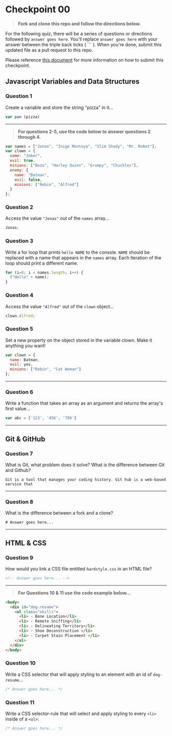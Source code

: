 # Checkpoint 00

> **Fork and clone this repo and follow the directions below.**

For the following quiz, there will be a series of questions or directions followed by `answer goes here`. You'll replace `answer goes here` with your answer between the triple back ticks ( \`\`\` ). When you're done, submit this updated file as a pull request to this repo.

Please reference [this document](https://github.com/ga-dc/wdi16/blob/master/homework-policy.md#the-submission-process) for more information on how to submit this checkpoint.

## Javascript Variables and Data Structures

### Question 1

Create a variable and store the string "pizza" in it...

```js
var pan (pizza)
```

---

>  **For questions 2-5, use the code below to answer questions 2 through 4.**

```js
var names = ["Jonas", "Inigo Montoya", "Slim Shady", "Mr. Robot"];
var clown = {
  name: "Joker",
  evil: true,
  minions: ["Bozo", "Harley Quinn", "Grumpy", "Chuckles"],
  enemy: {
    name: "Batman",
    evil: false,
    minions: ["Robin", "Alfred"]  
  }
};
```

### Question 2

Access the value `"Jonas"` out of the `names` array...

```js
Jonas;
```

### Question 3

Write a for loop that prints `hello NAME` to the console. `NAME` should be replaced with a name that appears in the `names` array. Each iteration of the loop should print a different name.

```js
for (i=0; i < names.length; i++) {
  ("Hello" + name);
}
```

### Question 4

Access the value `"Alfred"` out of the `clown` object...

```js
clown.Alfred;
```

### Question 5

Set a new property on the object stored in the variable clown. Make it anything you want!

```js
var clown = {
  name: Batman,
  evil: yes,
  minions: ["Robin", "Cat Woman"]
};
```

---

### Question 6
Write a function that takes an array as an argument and returns the array's first value...

```js
var abc = ['123', '456', '789']
```
---

## Git & GitHub

### Question 7

What is Git, what problem does it solve? What is the difference between Git and Github?

```
Git is a tool that manages your coding history. Git hub is a web-based service that
```

---

### Question 8

What is the difference between a fork and a clone?

```
# Answer goes here...
```

---

## HTML & CSS

### Question 9

How would you link a CSS file entitled `hardstyle.css` in an HTML file?

```html
<!-- Answer goes here... -->
```

---

> **For Questions 10 & 11 use the code example below...**

```html
<body>
  <div id="dog-resume">
    <ul class="skillz">
      <li> - Bone Location</li>
      <li> - Remote Sniffing</li>
      <li> - Delineating Territory</li>
      <li> - Shoe Deconstruction </li>
      <li> - Carpet Stain Placement </li>
    </ul>
  </div>
</body>
```

### Question 10

Write a CSS selector that will apply styling to an element with an id of `dog-resume`...


```css
/* Answer goes here... */
```

### Question 11

Write a CSS selector-rule that will select and apply styling to every `<li>` inside of a `<ul>`:

```css
/* Answer goes here... */
```
